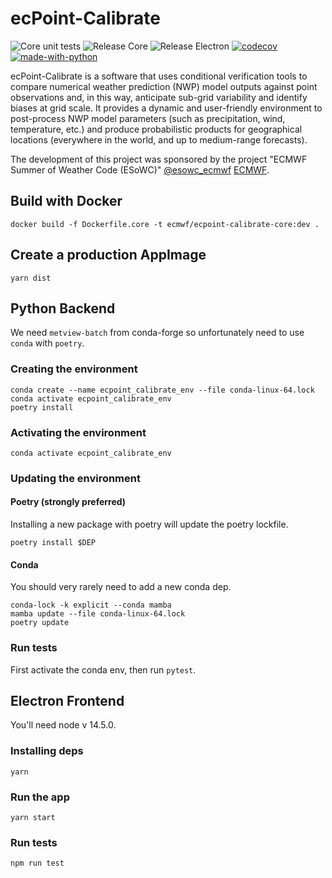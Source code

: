 # ecPoint-Calibrate

![Core unit tests](https://github.com/esowc/ecPoint-Calibrate/workflows/Core%20unit%20tests/badge.svg)
![Release Core](https://github.com/esowc/ecPoint-Calibrate/workflows/Release%20Core/badge.svg)
![Release Electron](https://github.com/esowc/ecPoint-Calibrate/workflows/Release%20Electron/badge.svg)
[![codecov](https://codecov.io/gh/esowc/ecPoint-Calibrate/branch/master/graph/badge.svg?token=x1SGIykSpy)](https://codecov.io/gh/esowc/ecPoint-Calibrate)
[![made-with-python](https://img.shields.io/badge/Made%20with-Python3.8-1f425f.svg)](https://www.python.org/)

ecPoint-Calibrate is a software that uses conditional verification tools to compare numerical weather prediction (NWP) model outputs against point observations and, in this way, anticipate sub-grid variability and identify biases at grid scale.
It provides a dynamic and user-friendly environment to post-process NWP model parameters (such as precipitation, wind, temperature, etc.) and produce probabilistic products for geographical locations (everywhere in the world, and up to medium-range forecasts).

The development of this project was sponsored by the project "ECMWF Summer of Weather Code (ESoWC)"
[@esowc_ecmwf](https://twitter.com/esowc_ecmwf?lang=en)
[ECMWF](https://www.ecmwf.int).

## Build with Docker

```
docker build -f Dockerfile.core -t ecmwf/ecpoint-calibrate-core:dev .
```

## Create a production AppImage

```
yarn dist
```

## Python Backend

We need `metview-batch` from conda-forge so unfortunately need to use `conda` with `poetry`.

### Creating the environment

```
conda create --name ecpoint_calibrate_env --file conda-linux-64.lock
conda activate ecpoint_calibrate_env
poetry install
```

### Activating the environment

```
conda activate ecpoint_calibrate_env
```

### Updating the environment

#### Poetry (strongly preferred)

Installing a new package with poetry will update the poetry lockfile.

```
poetry install $DEP
```

#### Conda

You should very rarely need to add a new conda dep.

```
conda-lock -k explicit --conda mamba
mamba update --file conda-linux-64.lock
poetry update
```


### Run tests

First activate the conda env, then run `pytest`.

## Electron Frontend

You'll need node v 14.5.0.

### Installing deps

```
yarn
```

### Run the app

```
yarn start
```

### Run tests

```
npm run test
```
